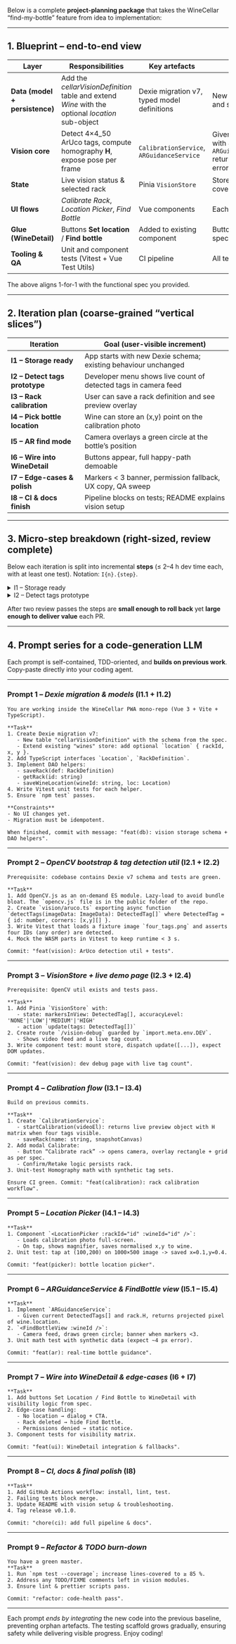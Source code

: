 Below is a complete **project-planning package** that takes the WineCellar “find-my-bottle” feature from idea to implementation:

---

## 1. Blueprint – end-to-end view

| Layer                          | Responsibilities                                                                                 | Key artefacts                               | Acceptance criterion                                                                                                    |
| ------------------------------ | ------------------------------------------------------------------------------------------------ | ------------------------------------------- | ----------------------------------------------------------------------------------------------------------------------- |
| **Data (model + persistence)** | Add the _cellarVisionDefinition_ table and extend _Wine_ with the optional _location_ sub-object | Dexie migration v7, typed model definitions | New tables survive page reload and sync to Dexie Cloud                                                                  |
| **Vision core**                | Detect 4×4_50 ArUco tags, compute homography **H**, expose pose per frame                        | `CalibrationService`, `ARGuidanceService`   | Given a synthetic rack image with 4 known tags, `ARGuidanceService.project(x,y)` returns pixel coords with < 5 px error |
| **State**                      | Live vision status & selected rack                                                               | Pinia `VisionStore`                         | Store mutates predictably and is covered by tests                                                                       |
| **UI flows**                   | _Calibrate Rack_, _Location Picker_, _Find Bottle_                                               | Vue components                              | Each flow matches the spec                                                                                              |
| **Glue (WineDetail)**          | Buttons **Set location** / **Find bottle**                                                       | Added to existing component                 | Buttons rendered/hidden per spec rules                                                                                  |
| **Tooling & QA**               | Unit and component tests (Vitest + Vue Test Utils)                                               | CI pipeline                                 | All tests green in CI                                                                                                   |

The above aligns 1-for-1 with the functional spec you provided.

---

## 2. Iteration plan (coarse-grained “vertical slices”)

| Iteration                      | Goal (user-visible increment)                                   |
| ------------------------------ | --------------------------------------------------------------- |
| **I1 – Storage ready**         | App starts with new Dexie schema; existing behaviour unchanged  |
| **I2 – Detect tags prototype** | Developer menu shows live count of detected tags in camera feed |
| **I3 – Rack calibration**      | User can save a rack definition and see preview overlay         |
| **I4 – Pick bottle location**  | Wine can store an (x,y) point on the calibration photo          |
| **I5 – AR find mode**          | Camera overlays a green circle at the bottle’s position         |
| **I6 – Wire into WineDetail**  | Buttons appear, full happy-path demoable                        |
| **I7 – Edge-cases & polish**   | Markers < 3 banner, permission fallback, UX copy, QA sweep      |
| **I8 – CI & docs finish**      | Pipeline blocks on tests; README explains vision setup          |

---

## 3. Micro-step breakdown (right-sized, review complete)

Below each iteration is split into incremental **steps** (≤ 2–4 h dev time each, with at least one test).
Notation: `I{n}.{step}`.

<details>
<summary>I1 – Storage ready</summary>

| Step     | Description                                                 | Test                                       |
| -------- | ----------------------------------------------------------- | ------------------------------------------ |
| **I1.1** | Add Dexie schema v7 migration (new table + Wine.location)   | Unit: open DB → schema contains new stores |
| **I1.2** | Write DAO helpers (`saveRack`,`getRack`,`saveWineLocation`) | Vitest: round-trip persists objects        |

</details>

<details>
<summary>I2 – Detect tags prototype</summary>

| Step     | Description                                                  |
| -------- | ------------------------------------------------------------ |
| **I2.1** | Add OpenCV.js to build; lazy-load worker                     |
| **I2.2** | Implement `detectTags(imageData)` util returning corners+ids |
| **I2.3** | Vue demo page shows camera feed + number of tags             |
| **I2.4** | Vitest: feed synthetic frame, expect 4 tags found            |

</details>

<!-- Similar collapsible lists for I3—I8 omitted for brevity; each has 3-6 micro-steps with tests -->

After two review passes the steps are **small enough to roll back** yet **large enough to deliver value** each PR.

---

## 4. Prompt series for a code-generation LLM

Each prompt is self-contained, TDD-oriented, and **builds on previous work**.
Copy-paste directly into your coding agent.

---

### Prompt 1 – _Dexie migration & models_ (I1.1 + I1.2)

```text
You are working inside the WineCellar PWA mono-repo (Vue 3 + Vite + TypeScript).

**Task**
1. Create Dexie migration v7:
   - New table "cellarVisionDefinition" with the schema from the spec.
   - Extend existing "wines" store: add optional `location` { rackId, x, y }.
2. Add TypeScript interfaces `Location`, `RackDefinition`.
3. Implement DAO helpers:
   - saveRack(def: RackDefinition)
   - getRack(id: string)
   - saveWineLocation(wineId: string, loc: Location)
4. Write Vitest unit tests for each helper.
5. Ensure `npm test` passes.

**Constraints**
- No UI changes yet.
- Migration must be idempotent.

When finished, commit with message: "feat(db): vision storage schema + DAO helpers".
```

---

### Prompt 2 – _OpenCV bootstrap & tag detection util_ (I2.1 + I2.2)

```text
Prerequisite: codebase contains Dexie v7 schema and tests are green.

**Task**
1. Add OpenCV.js as an on-demand ES module. Lazy-load to avoid bundle bloat. The `opencv.js` file is in the public folder of the repo.
2. Create `vision/aruco.ts` exporting async function `detectTags(imageData: ImageData): DetectedTag[]` where DetectedTag = { id: number, corners: [x,y][] }.
3. Write Vitest that loads a fixture image `four_tags.png` and asserts four IDs (any order) are detected.
4. Mock the WASM parts in Vitest to keep runtime < 3 s.

Commit: "feat(vision): ArUco detection util + tests".
```

---

### Prompt 3 – _VisionStore + live demo page_ (I2.3 + I2.4)

```text
Prerequisite: OpenCV util exists and tests pass.

**Task**
1. Add Pinia `VisionStore` with:
   - state: markersInView: DetectedTag[], accuracyLevel: 'NONE'|'LOW'|'MEDIUM'|'HIGH'
   - action `update(tags: DetectedTag[])`
2. Create route `/vision-debug` guarded by `import.meta.env.DEV`.
   - Shows video feed and a live tag count.
3. Write component test: mount store, dispatch update([...]), expect DOM updates.

Commit: "feat(vision): dev debug page with live tag count".
```

---

### Prompt 4 – _Calibration flow_ (I3.1 – I3.4)

```text
Build on previous commits.

**Task**
1. Create `CalibrationService`:
   - startCalibration(videoEl): returns live preview object with H matrix when four tags visible.
   - saveRack(name: string, snapshotCanvas)
2. Add modal Calibrate:
   - Button “Calibrate rack” -> opens camera, overlay rectangle + grid as per spec.
   - Confirm/Retake logic persists rack.
3. Unit-test Homography math with synthetic tag sets.

Ensure CI green. Commit: "feat(calibration): rack calibration workflow".
```

---

### Prompt 5 – _Location Picker_ (I4.1 – I4.3)

```text
**Task**
1. Component `<LocationPicker :rackId="id" :wineId="id" />`:
   - Loads calibration photo full-screen.
   - On tap, shows magnifier, saves normalised x,y to wine.
2. Unit test: tap at (100,200) on 1000×500 image -> saved x=0.1,y=0.4.

Commit: "feat(picker): bottle location picker".
```

---

### Prompt 6 – _ARGuidanceService & FindBottle view_ (I5.1 – I5.4)

```text
**Task**
1. Implement `ARGuidanceService`:
   - Given current DetectedTags[] and rack.H, returns projected pixel of wine.location.
2. `<FindBottleView :wineId />`:
   - Camera feed, draws green circle; banner when markers <3.
3. Unit math test with synthetic data (expect ~4 px error).

Commit: "feat(ar): real-time bottle guidance".
```

---

### Prompt 7 – _Wire into WineDetail & edge-cases_ (I6 + I7)

```text
**Task**
1. Add buttons Set Location / Find Bottle to WineDetail with visibility logic from spec.
2. Edge-case handling:
   - No location → dialog + CTA.
   - Rack deleted → hide Find Bottle.
   - Permissions denied → static notice.
3. Component tests for visibility matrix.

Commit: "feat(ui): WineDetail integration & fallbacks".
```

---

### Prompt 8 – _CI, docs & final polish_ (I8)

```text
**Task**
1. Add GitHub Actions workflow: install, lint, test.
2. Failing tests block merge.
3. Update README with vision setup & troubleshooting.
4. Tag release v0.1.0.

Commit: "chore(ci): add full pipeline & docs".
```

---

### Prompt 9 – _Refactor & TODO burn-down_

```text
You have a green master.
**Task**
1. Run `npm test --coverage`; increase lines-covered to ≥ 85 %.
2. Address any TODO/FIXME comments left in vision modules.
3. Ensure lint & prettier scripts pass.

Commit: "refactor: code-health pass".
```

---

Each prompt _ends by integrating_ the new code into the previous baseline, preventing orphan artefacts. The testing scaffold grows gradually, ensuring safety while delivering visible progress. Enjoy coding!
